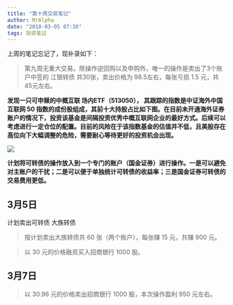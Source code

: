 ```yaml
---
title: "第十周交易笔记"
author: MrAlpha
date: "2018-03-05 07:36"
tags: 投资笔记
---
```


上周的笔记忘记了，现补录如下：

> 第九周无重大交易。除操作逆回购以及申购外，唯一的操作是卖出了3个账户中签的 江银转债 共30张，卖出价格为 98.5左右，每张亏损 1.5 元，共45元左右。

**发现一只可申赎的中概互联 场内ETF（513050）， 其跟踪的指数是中证海外中国互联网 50 指数的成份股组成，其前十大持股占比如下图。在目前未开通海外证券账户的情况下，投资该基金是间隔投资优秀中概互联网企业的最好方式。后续可以考虑进行一定仓位的配置。目前的风险在于该指数基金的估值并不低，且美股存在高位向下大幅调整的危险，需要耐心等待更好的投资机会出现。**

![](http://netimages.oss-cn-beijing.aliyuncs.com/2018-03-05_8-29-22.jpg)

**计划将可转债的操作放入到一个专门的账户（国金证券）进行操作。一是可以避免对主账户的干扰；二是可以便于单独统计可转债的收益率；三是国金证券可转债的交易费用更低。**

## 3月5日

计划卖出可转债 大族转债

> 按计划卖出大族转债共 60 张（两个账户），每张赚 15 元，共赚 900 元。

> 以 30 元的价格融资买入招商银行 1000 股。

## 3月7日

> 以 30.96 元的价格卖出招商银行 1000 股，本次操作盈利 950 元左右。
